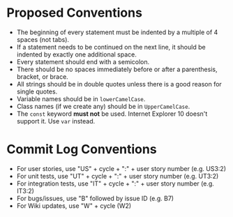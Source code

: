 # Proposed Conventions #

  * The beginning of every statement must be indented by a multiple of 4 spaces (not tabs).
  * If a statement needs to be continued on the next line, it should be indented by exactly one additional space.
  * Every statement should end with a semicolon.
  * There should be no spaces immediately before or after a parenthesis, bracket, or brace.
  * All strings should be in double quotes unless there is a good reason for single quotes.
  * Variable names should be in `lowerCamelCase`.
  * Class names (if we create any) should be in `UpperCamelCase`.
  * The `const` keyword **must not** be used. Internet Explorer 10 doesn't support it. Use `var` instead.

# Commit Log Conventions #
  * For user stories, use "US" + cycle + ":" + user story number (e.g. US3:2)
  * For unit tests, use "UT" + cycle + ":" + user story number (e.g. UT3:2)
  * For integration tests, use "IT" + cycle + ":" + user story number (e.g. IT3:2)
  * For bugs/issues, use "B" followed by issue ID (e.g. B7)
  * For Wiki updates, use "W" + cycle (W2)